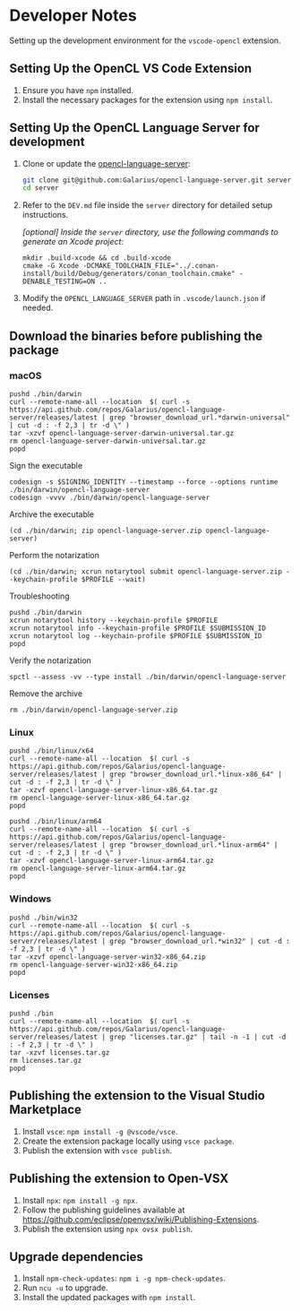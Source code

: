 # Developer Notes

Setting up the development environment for the `vscode-opencl` extension.

## Setting Up the OpenCL VS Code Extension

1. Ensure you have `npm` installed.
2. Install the necessary packages for the extension using `npm install`.

## Setting Up the OpenCL Language Server for development

1. Clone or update the [opencl-language-server](https://github.com/Galarius/opencl-language-server):

    ```bash
    git clone git@github.com:Galarius/opencl-language-server.git server
    cd server
    ```

2. Refer to the `DEV.md` file inside the `server` directory for detailed setup instructions.

    *[optional] Inside the `server` directory, use the following commands to generate an Xcode project:*
    ```
    mkdir .build-xcode && cd .build-xcode
    cmake -G Xcode -DCMAKE_TOOLCHAIN_FILE="../.conan-install/build/Debug/generators/conan_toolchain.cmake" -DENABLE_TESTING=ON ..
    ```

3. Modify the `OPENCL_LANGUAGE_SERVER` path in `.vscode/launch.json` if needed.

## Download the binaries before publishing the package

### macOS

```shell
pushd ./bin/darwin
curl --remote-name-all --location  $( curl -s https://api.github.com/repos/Galarius/opencl-language-server/releases/latest | grep "browser_download_url.*darwin-universal" | cut -d : -f 2,3 | tr -d \" )
tar -xzvf opencl-language-server-darwin-universal.tar.gz
rm opencl-language-server-darwin-universal.tar.gz
popd
```

Sign the executable

```shell
codesign -s $SIGNING_IDENTITY --timestamp --force --options runtime ./bin/darwin/opencl-language-server
codesign -vvvv ./bin/darwin/opencl-language-server
```

Archive the executable

```shell
(cd ./bin/darwin; zip opencl-language-server.zip opencl-language-server)
```

Perform the notarization

```shell
(cd ./bin/darwin; xcrun notarytool submit opencl-language-server.zip --keychain-profile $PROFILE --wait)
```

Troubleshooting

```shell
pushd ./bin/darwin
xcrun notarytool history --keychain-profile $PROFILE
xcrun notarytool info --keychain-profile $PROFILE $SUBMISSION_ID
xcrun notarytool log --keychain-profile $PROFILE $SUBMISSION_ID
popd
```

Verify the notarization

```shell
spctl --assess -vv --type install ./bin/darwin/opencl-language-server
```

Remove the archive

```shell
rm ./bin/darwin/opencl-language-server.zip
```

### Linux

```shell
pushd ./bin/linux/x64
curl --remote-name-all --location  $( curl -s https://api.github.com/repos/Galarius/opencl-language-server/releases/latest | grep "browser_download_url.*linux-x86_64" | cut -d : -f 2,3 | tr -d \" )
tar -xzvf opencl-language-server-linux-x86_64.tar.gz
rm opencl-language-server-linux-x86_64.tar.gz
popd

pushd ./bin/linux/arm64
curl --remote-name-all --location  $( curl -s https://api.github.com/repos/Galarius/opencl-language-server/releases/latest | grep "browser_download_url.*linux-arm64" | cut -d : -f 2,3 | tr -d \" )
tar -xzvf opencl-language-server-linux-arm64.tar.gz
rm opencl-language-server-linux-arm64.tar.gz
popd
```

### Windows

```shell
pushd ./bin/win32
curl --remote-name-all --location  $( curl -s https://api.github.com/repos/Galarius/opencl-language-server/releases/latest | grep "browser_download_url.*win32" | cut -d : -f 2,3 | tr -d \" )
tar -xzvf opencl-language-server-win32-x86_64.zip
rm opencl-language-server-win32-x86_64.zip
popd
```

### Licenses

```shell
pushd ./bin
curl --remote-name-all --location  $( curl -s https://api.github.com/repos/Galarius/opencl-language-server/releases/latest | grep "licenses.tar.gz" | tail -n -1 | cut -d : -f 2,3 | tr -d \" )
tar -xzvf licenses.tar.gz
rm licenses.tar.gz
popd
```

## Publishing the extension to the Visual Studio Marketplace 

1. Install `vsce`: `npm install -g @vscode/vsce`.
2. Create the extension package locally using `vsce package`.
3. Publish the extension with `vsce publish`.

## Publishing the extension to Open-VSX

1. Install `npx`: `npm install -g npx`.
2. Follow the publishing guidelines available at https://github.com/eclipse/openvsx/wiki/Publishing-Extensions.
3. Publish the extension using `npx ovsx publish`.

## Upgrade dependencies

1. Install `npm-check-updates`: `npm i -g npm-check-updates`.
2. Run `ncu -u` to upgrade.
3. Install the updated packages with `npm install`.
